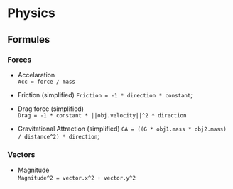 # Physics

## Formules

### Forces 
* Accelaration  
  `Acc = force / mass`

* Friction (simplified)
  `Friction = -1 * direction * constant`; 

* Drag force (simplified)  
  `Drag = -1 * constant * ||obj.velocity||^2 * direction`

* Gravitational Attraction (simplified)
`GA = ((G * obj1.mass * obj2.mass) / distance^2) * direction`; 


### Vectors
* Magnitude  
  `Magnitude^2 = vector.x^2 + vector.y^2`